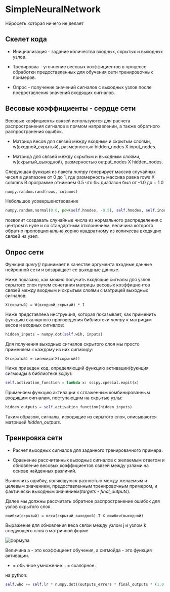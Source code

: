 # SimpleNeuralNetwork
Нйросеть которая ничего не делает

## Скелет кода
* Инициализация - задание количества входных, скрытых и выходных узлов.

* Тренировка - уточнение весовых коэффициентов в процессе обработки предоставленных для обучения сети тренировочных примеров.

* Опрос - получение значений сигналов с выходных узлов после предоставления значений входящих сигналов.

## Весовые коэффициенты - сердце сети

Весовые коэфициенты связей используются для расчета распространения сигналов в прямом направлении, а также обратного распространения ошибок.


* Матрица весов для связей между входным и скрытым слоями, w(входной_скрытый), размерностью hidden_nodes X input_nodes.

* Матрица для связей между скрытым и выходным слоями, w(скрытый_выходной), размерностью output_nodes X hidden_nodes.

Следующая функция из пакета *numpy* генерирует массив случайных чисел в диапазоне от 0 до 1, где размерность массива равна rows X columns
В программе отнимаем 0.5 что бы диапазон был от -1.0 до + 1.0

```python
numpy.random.rand(rows, columns)
```

Небольшое усовершенствование 
```python
numpy.random.normal(0.0, pow(self.hnodes, -0.5), self.hnodes, self.inodes)
```
позволит создавать случайные числа из нормального распределения с центром в нуле и со стандартным отклонением, величина которого обратно пропорциональна корню квадратному из количесва входящих связей на узел.

## Опрос сети

Функция *query()* принимает в качестве аргумента входные данные нейронной сети и возвращает ее выходные данные.

Ниже показано, как можно получить входящие сигналы для узлов скрытого слоя путем сочетания матрицы весовых коэффициентов связей между входным и скрытым слоями с матрицей выходных сигналов:
```
X(скрытый) = W(входной_скрытый) * I
```

Ниже представлена инструкция, которая показывает, как применить функцию скалярного произведения библиотеки *numpy* к матрицам весов и входных сигналов:
```python
hidden_inputs = numpy.dot(self.wih, inputs)
```

Для получения выходных сигналов скрытого слоя мы просто применяем к каждому из них сигмоиду:
```
O(скрытый) = сигмоида(X(скрытый))
```

Ниже приведен код, определяющий функцию активации(фукнция сигмоиды в библиотеке *scipy*):
```python
self.activation_function = lambda x: scipy.cpecial.expit(x)
```

Применяем функцию активации к сглаженным комбинированным входящим сигналам, поступающим на скрытые узлы:
```python
hidden_outputs = self.activation_function(hidden_inputs)
```
Таким образом, сигналы, исходящие из скрытого слоя, описываются матрицей *hidden_outputs*.

## Тренировка сети

* Расчет выходных сигналов для заданного тренировачного примера.

* Сравнение рассчитанных выходныз сигналов с желаемым ответом и обновление весовых коэффициентов связей между узлами на основе найденных различий.

Вычислить ошибку, являющуюся разностью между желаемым и целевым значением, предоставленным тренировочным примером, и фактически выходным значением(*targets - final_outputs*).

Далее мы должны рассчитать обратное распространение ошибок для узлов скрытого слоя.
```
ошибки(скрытый) = веса(скрытый_выходной).Т Х ошибки(выходной)
```

Выражение для обновления веса связи между узлом j и узлом k следующего слоя в матричной форме

![формула](https://i.ibb.co/pKQ0R8b/nn.jpg)

Величина a - это коэффициент обучения, а сигмойда - это функция активации.
* = обычное умножение.
. = скалярное.

на python:
```python
self.who += self.lr * numpy.dot((outputs_errors * final_outputs * (1.0 - final_outputs)), numpy.transpose(hidden_outputs))
```
